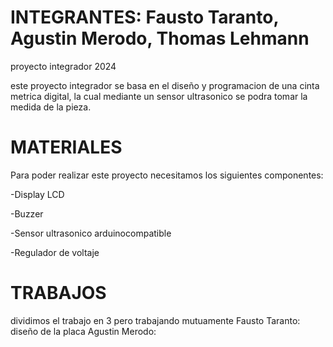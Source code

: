 # INTEGRANTES: Fausto Taranto, Agustin Merodo, Thomas Lehmann
proyecto integrador 2024

este proyecto integrador se basa en el diseño y programacion de una cinta metrica digital, la cual mediante un sensor ultrasonico se podra tomar la medida de la pieza.


#  MATERIALES

Para poder realizar este proyecto necesitamos los siguientes componentes:

-Display LCD

-Buzzer

-Sensor ultrasonico arduinocompatible

-Regulador de voltaje

# TRABAJOS

dividimos el trabajo en 3 pero trabajando mutuamente
Fausto Taranto: diseño de la placa
Agustin Merodo: 
